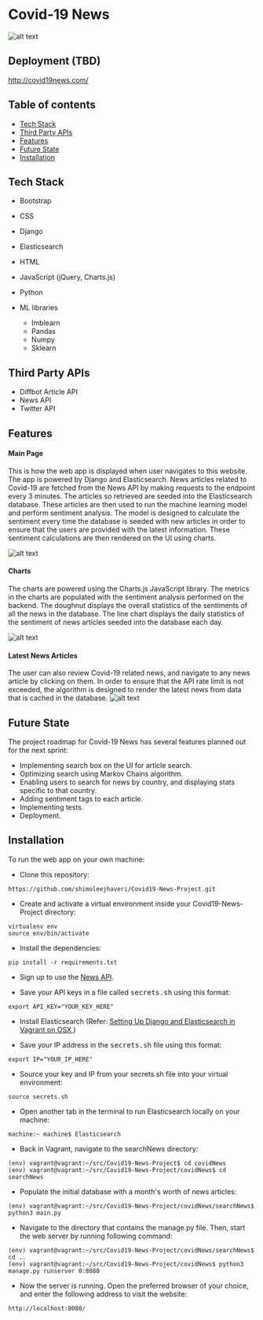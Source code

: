 # Covid-19 News
![alt text](https://github.com/shimoleejhaveri/Covid19-News-Project/blob/master/covidNews/searchNews/static/news/img/img3.gif "Web App Design")

## Deployment (TBD)
http://covid19news.com/

## Table of contents
* [Tech Stack](#tech-stack)
* [Third Party APIs](#api)
* [Features](#features)
* [Future State](#future)
* [Installation](#installation)

## <a name="tech-stack"></a>Tech Stack
* Bootstrap
* CSS
* Django
* Elasticsearch
* HTML
* JavaScript (jQuery, Charts.js)
* Python

* ML libraries
  - Imblearn
  - Pandas
  - Numpy
  - Sklearn

## <a name="api"></a>Third Party APIs
* Diffbot Article API
* News API
* Twitter API

## <a name="features"></a>Features

#### Main Page
This is how the web app is displayed when user navigates to this website. The app is powered by Django and Elasticsearch. News articles related to Covid-19 are fetched from the News API by making requests to the endpoint every 3 minutes. The articles so retrieved are seeded into the Elasticsearch database. These articles are then used to run the machine learning model and perform sentiment analysis. The model is designed to calculate the sentiment every time the database is seeded with new articles in order to ensure that the users are provided with the latest information. These sentiment calculations are then rendered on the UI using charts.

![alt text](https://github.com/shimoleejhaveri/Covid19-News-Project/blob/master/covidNews/searchNews/static/news/img/img1.gif "Landing Page")

#### Charts
The charts are powered using the Charts.js JavaScript library. The metrics in the charts are populated with the sentiment analysis performed on the backend. The doughnut displays the overall statistics of the sentiments of all the news in the database. The line chart displays the daily statistics of the sentiment of news articles seeded into the database each day.

![alt text](https://github.com/shimoleejhaveri/Covid19-News-Project/blob/master/covidNews/searchNews/static/news/img/img4.gif "Charts")

#### Latest News Articles
The user can also review Covid-19 related news, and navigate to any news article by clicking on them. In order to ensure that the API rate limit is not exceeded, the algorithm is designed to render the latest news from data that is cached in the database. 
![alt text](https://github.com/shimoleejhaveri/Covid19-News-Project/blob/master/covidNews/searchNews/static/news/img/img2.gif "Accessing Articles")

## <a name="future"></a>Future State
The project roadmap for Covid-19 News has several features planned out for the next sprint:
* Implementing search box on the UI for article search.
* Optimizing search using Markov Chains algorithm.
* Enabling users to search for news by country, and displaying stats specific to that country.
* Adding sentiment tags to each article.
* Implementing tests.
* Deployment.

## <a name="installation"></a>Installation
To run the web app on your own machine:
* Clone this repository: 
```
https://github.com/shimoleejhaveri/Covid19-News-Project.git
```

* Create and activate a virtual environment inside your Covid19-News-Project directory:
```
virtualenv env
source env/bin/activate
```

* Install the dependencies:
```
pip install -r requirements.txt
```
* Sign up to use the [News API](https://newsapi.org/).

* Save your API keys in a file called <kbd>secrets.sh</kbd> using this format:
```
export API_KEY="YOUR_KEY_HERE"
```
* Install Elasticsearch (Refer: <a target="_blank" href="https://medium.com/@shimoleejhaveri/setting-up-django-and-elasticsearch-in-vagrant-on-osx-596d27a6e9cd"> Setting Up Django and Elasticsearch in Vagrant on OSX </a>) 

* Save your IP address in the <kbd>secrets.sh</kbd> file using this format:
```
export IP="YOUR_IP_HERE"
```
* Source your key and IP from your secrets.sh file into your virtual environment:
```
source secrets.sh
```
* Open another tab in the terminal to run Elasticsearch locally on your machine:
```
machine:~ machine$ Elasticsearch
```
* Back in Vagrant, navigate to the searchNews directory:
```
(env) vagrant@vagrant:~/src/Covid19-News-Project$ cd covidNews
(env) vagrant@vagrant:~/src/Covid19-News-Project/covidNews$ cd searchNews
```
* Populate the initial database with a month's worth of news articles:
```
(env) vagrant@vagrant:~/src/Covid19-News-Project/covidNews/searchNews$ python3 main.py
```
* Navigate to the directory that contains the manage.py file. Then, start the web server by running following command:
```
(env) vagrant@vagrant:~/src/Covid19-News-Project/covidNews/searchNews$ cd ..
(env) vagrant@vagrant:~/src/Covid19-News-Project/covidNews$ python3 manage.py runserver 0:8080
```
* Now the server is running. Open the preferred browser of your choice, and enter the following address to visit the website:
```
http://localhost:8080/
```
